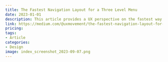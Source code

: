 ```yaml
---
title: The Fastest Navigation Layout for a Three Level Menu
date: 2023-01-01
description: This article provides a UX perspective on the fastest way to design a three-level navigation menu for a website.
link: https://medium.com/@uxmovement/the-fastest-navigation-layout-for-a-three-level-menu-b0480e2f11a2
pricing: 
tags: 
- Article
categories: 
- Design
image: index_screenshot_2023-09-07.png
---
```

